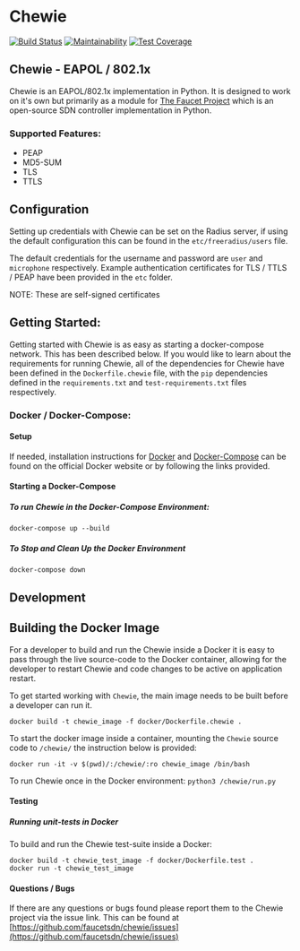 # Chewie

[![Build Status](https://travis-ci.com/faucetsdn/chewie.svg?branch=master)](https://travis-ci.com/faucetsdn/chewie)
[![Maintainability](https://api.codeclimate.com/v1/badges/66b6e93ba93b6ac56d17/maintainability)](https://codeclimate.com/github/faucetsdn/chewie/maintainability)
[![Test Coverage](https://api.codeclimate.com/v1/badges/66b6e93ba93b6ac56d17/test_coverage)](https://codeclimate.com/github/faucetsdn/chewie/test_coverage)

## Chewie - EAPOL / 802.1x
Chewie is an EAPOL/802.1x implementation in Python.
It is designed to work on it's own but primarily as a module for [The Faucet Project](https://github.com/faucetsdn/faucet)
which is an open-source SDN controller implementation in Python.

### Supported Features:
* PEAP
* MD5-SUM
* TLS
* TTLS

## Configuration
Setting up credentials with Chewie can be set on the Radius server, if using the default configuration this can be found
in the `etc/freeradius/users` file.

The default credentials for the username and password are `user` and `microphone` respectively.
Example authentication certificates for TLS / TTLS / PEAP have been provided in the `etc` folder.

NOTE: These are self-signed certificates

## Getting Started:

Getting started with Chewie is as easy as starting a docker-compose network. This has been described below.
If you would like to learn about the requirements for running Chewie, all of the dependencies for Chewie have been
defined in the `Dockerfile.chewie` file, with the `pip` dependencies defined in the `requirements.txt` and
`test-requirements.txt` files respectively.

### Docker / Docker-Compose:

#### Setup

If needed, installation instructions for [Docker](https://store.docker.com/) and [Docker-Compose](https://docs.docker.com/compose/) can be
found on the official Docker website or by following the links provided.

#### Starting a Docker-Compose

##### To run Chewie in the Docker-Compose Environment:

`docker-compose up --build`

##### To Stop and Clean Up the Docker Environment

`docker-compose down`

## Development

## Building the Docker Image

For a developer to build and run the Chewie inside a Docker it is easy to pass through the live source-code to the Docker 
container, allowing for the developer to restart Chewie and code changes to be active on application restart.

To get started working with `Chewie`, the main image needs to be built before a developer can run it.

`docker build -t chewie_image -f docker/Dockerfile.chewie .`

To start the docker image inside a container, mounting the `Chewie` source code to `/chewie/` the instruction below is provided:

`docker run -it -v $(pwd)/:/chewie/:ro chewie_image /bin/bash`

To run Chewie once in the Docker environment:
`python3 /chewie/run.py`

#### Testing

##### Running unit-tests in Docker

To build and run the Chewie test-suite inside a Docker:

```
docker build -t chewie_test_image -f docker/Dockerfile.test .
docker run -t chewie_test_image
```

#### Questions / Bugs

If there are any questions or bugs found please report them to the Chewie project via the issue link.
This can be found at
[https://github.com/faucetsdn/chewie/issues](https://github.com/faucetsdn/chewie/issues)
